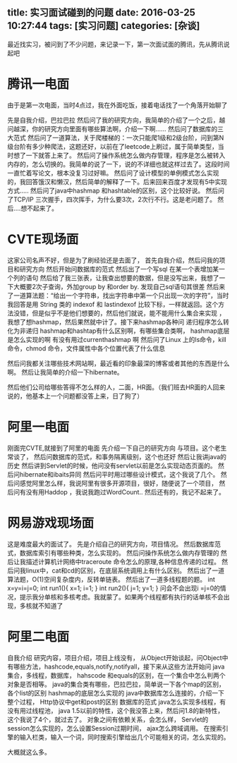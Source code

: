 title: 实习面试碰到的问题
date: 2016-03-25 10:27:44
tags: [实习问题]
categories: [杂谈]
---

最近找实习，被问到了不少问题，来记录一下，第一次面试面的腾讯，先从腾讯说起吧


# 腾讯一电面
 由于是第一次电面，当时4点过，我在外面吃饭，接着电话找了一个角落开始聊了

 先是自我介绍，巴拉巴拉
 然后问了我的研究方向，我简单的介绍了一个之后，越问越深，你的研究方向里面有哪些算法啊，介绍一下啊......
 然后问了数据库的三大范式
 然后问了一道算法，关于爬楼梯的：一次只能爬1级和2级台阶，问到第N 级台阶有多少种爬法，这题还好，以前在了leetcode上刷过，属于简单类型，当时想了一下就答上来了。
 然后问了操作系统怎么做内存管理，程序是怎么被转入内存的，怎么切换的。我简单的说了一下，说的不详细也就这样过去了。这段时间一直忙着写论文，根本没复习过好嘛。
 然后问了设计模型的单例模式怎么实现的，我回答饿汉和懒汉，然后简单的解释了一下。后来回来百度才发现有5中实现方式.....
 然后问了java中hashmap 和hashtable的区别，这个比较好说。
 然后问了TCP/IP 三次握手，四次挥手，为什么要3次，2次行不行。这是老问题了。
 然后....想不起来了。

<!--more -->
# CVTE现场面
 这家公司名声不好，但是为了刷经验还是去面了，
 首先自我介绍，然后问我的项目和研究方向
 然后开始问数据库的范式
 然后出了一个写sql 在某一个表增加某一个列的语句
 然后给了我三张表，让我查出想要的数据，但是没写出来，我想了一下大概要2次子查询，外加group by 和order by. 发现自己sql语句其很差
 然后来了一道算法题：“给出一个字符串，找出字符串中第一个只出现一次的字符”，当时我回答是用 String 类的 indexof 和 lastindexof 比较下标，一样就返回。这个方法没错，但是似乎不是他们想要的，然后他们就说，能不能用什么集合来实现
 ，我想了想hashmap，然后果然就中计了。接下来hashmap各种问
 递归程序怎么转化为非递归
 hashmap和hashtap有什么区别啊，有哪些集合类啊，
 hashmap底层是怎么实现的啊
 有没有用过currenthashmap 啊
 然后问了Linux 上的ls命令，kill命令，chmod 命令，文件属性中各个位置代表了什么信息

 然后问我都关注哪些技术网站啊，最近看的印象最深的博客或者其他的东西是什么啊。
 然后让我简单的介绍一下hibernate。

 然后他们公司给哪些答得不怎么样的人，二面，HR面。（我们班去HR面的人回来说的，他基本上一个问题都没答上来，日了狗了）

# 阿里一电面
 刚面完CVTE,就接到了阿里的电面
 先介绍一下自己的研究方向 与项目。这个老生常谈了，
 然后问数据库的范式，和事务隔离级别，这个也还好
 然后让我讲java的历史
 然后讲到Servlet的时候，他问没有servlet以前是怎么实现动态页面的。
 然后问hibernate和ibaits异同
 然后问平时用过哪些设计模式，这个我说了几个。
 然后问感觉阿里怎么样，我说阿里有很多开源项目，很好，随便说了一个项目，
 然后问有没有用Haddop ，我说我跑过WordCount..
 然后还有的，我记不起来了。

# 网易游戏现场面
 这是难度最大的面试了。
 先是介绍自己的研究方向，项目情况。
 然后数据库范式，数据库索引有哪些种类，怎么实现的。
 然后问操作系统怎么做内存管理的
 然后让我描述计算机计网络中traceroute 命令怎么的原理,各种信息传递的过程。
 然后问我linux中，cat和cd的区别，在底层系统调用上有什么区别。
 然后出了一道算法题，O(1)空间复杂度内，反转单链表。
 然后出了一道多线程题的题。
 int x=y=i=j=0;
 int run1(){
 x=1;
 i=1;
 }
 int run2(){
 j=1;
 y=1;
 }
 问会不会出现i =j=0的情况，提示我分单核和多核考虑。我就蒙了。如果两个线程都有执行的话单核不会出现，多核就不知道了

# 阿里二电面
 自我介绍
 研究内容，项目介绍，项目上线没有，
 从Object开始谈起，问Object中有哪些方法，hashcode,equals,notify,notifyall，接下来从这些方法开始问 java 集合，多线程，数据库，
 hahscode 和equals的区别，在一个集合中怎么判两个对象是否相等。
 java的集合类有哪些，巴拉巴拉，简单说一下各个map的区别，各个list的区别
 hashmap的底层怎么实现的
 java中数据库怎么连接的，介绍一下整个过程，
 Http协议中get和post的区别
 数据库的范式
 java怎么实现多线程，有没有用过线程池，
 java 1.5以前的特性，这个我没答上来，然后问1.8的新特性，这个我说了4个，就过去了。
 对象之间有依赖关系，会怎么样，
 Servlet的session怎么实现的，怎么设置Session过期时间，
 ajax怎么跨域调用。
 在搜索引擎的输入栏类，输入一个词，同时搜索引擎给出几个可能相关的词，怎么实现的。



 大概就这么多。
